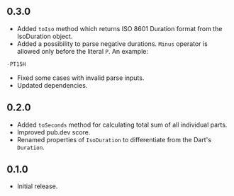 ## 0.3.0

- Added `toIso` method which returns ISO 8601 Duration format from the IsoDuration object.
- Added a possibility to parse negative durations. `Minus` operator is allowed only before the literal `P`. An example:

```dart
-PT15H
```
- Fixed some cases with invalid parse inputs.
- Updated dependencies.

## 0.2.0

- Added `toSeconds` method for calculating total sum of all individual parts.
- Improved pub.dev score.
- Renamed properties of `IsoDuration` to differentiate from the Dart's `Duration`.

## 0.1.0

- Initial release.
